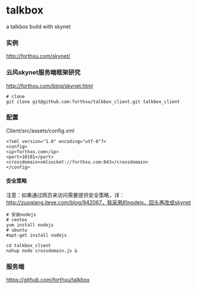 talkbox
====

a talkbox build with skynet

### 实例
http://forthxu.com/skynet/
### 云风skynet服务端框架研究
http://forthxu.com/blog/skynet.html

    # clone
    git clone git@github.com:forthxu/talkbox_client.git talkbox_client

### 配置
Client/src/assets/config.xml
 
    <?xml version="1.0" encoding="utf-8"?>
    <config>
    <ip>forthxu.com</ip>
    <port>10101</port>
    <crossdomain>xmlsocket://forthxu.com:843</crossdomain>
    </config>

#### 安全策略
注意：如果通过网页来访问需要提供安全策略，详：http://zuoqiang.iteye.com/blog/942067，我采用的nodejs，回头再改成skynet

    # 安装nodejs
    # centos
    yum install nodejs
    # ubuntu
    #apt-get install nodejs
    
    cd talkbox_client
    nohup node crossdomain.js &
    
### 服务端
https://github.com/forthxu/talkbox


